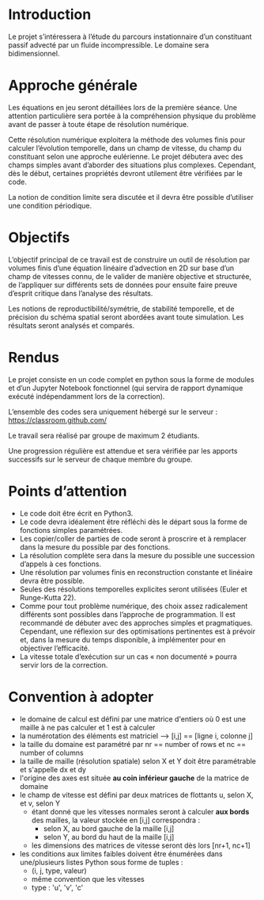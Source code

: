 # Introduction

Le projet s’intéressera à l’étude du parcours instationnaire d’un constituant passif advecté par un fluide incompressible. Le domaine sera bidimensionnel.

# Approche générale

Les équations en jeu seront détaillées lors de la première séance. Une attention particulière sera portée à la compréhension physique du problème avant de passer à toute étape de résolution numérique.

Cette résolution numérique exploitera la méthode des volumes finis pour calculer l’évolution temporelle, dans un champ de vitesse, du champ du constituant selon une approche eulérienne. Le projet débutera avec des champs simples avant d’aborder des situations plus complexes. Cependant, dès le début, certaines propriétés devront utilement être vérifiées par le code.

La notion de condition limite sera discutée et il devra être possible d’utiliser une condition périodique.

# Objectifs

L’objectif principal de ce travail est de construire un outil de résolution par volumes finis d’une équation linéaire d’advection en 2D sur base d’un champ de vitesses connu, de le valider de manière objective et structurée, de l’appliquer sur différents sets de données pour ensuite faire preuve d’esprit critique dans l’analyse des résultats.

Les notions de reproductibilité/symétrie, de stabilité temporelle, et de précision du schéma spatial seront abordées avant toute simulation. Les résultats seront analysés et comparés.

# Rendus

Le projet consiste en un code complet en python sous la forme de modules et d’un Jupyter Notebook fonctionnel (qui servira de rapport dynamique exécuté indépendamment lors de la correction).

L’ensemble des codes sera uniquement hébergé sur le serveur : https://classroom.github.com/

Le travail sera réalisé par groupe de maximum 2 étudiants.

Une progression régulière est attendue et sera vérifiée par les apports successifs sur le serveur de chaque membre du groupe.

# Points d’attention

- Le code doit être écrit en Python3.
- Le code devra idéalement être réfléchi dès le départ sous la forme de fonctions simples paramétrées.
- Les copier/coller de parties de code seront à proscrire et à remplacer dans la mesure du possible par des fonctions.
- La résolution complète sera dans la mesure du possible une succession d’appels à ces fonctions.
- Une résolution par volumes finis en reconstruction constante et linéaire devra être possible.
- Seules des résolutions temporelles explicites seront utilisées (Euler et Runge-Kutta 22).
- Comme pour tout problème numérique, des choix assez radicalement différents sont possibles dans l’approche de programmation. Il est recommandé de débuter avec des approches simples et pragmatiques. Cependant, une réflexion sur des optimisations pertinentes est à prévoir et, dans la mesure du temps disponible, à implémenter pour en objectiver l’efficacité.
- La vitesse totale d’exécution sur un cas « non documenté » pourra servir lors de la correction.

# Convention à adopter

- le domaine de calcul est défini par une matrice d'entiers où 0 est une maille à ne pas calculer et 1 est à calculer
- la numérotation des éléments est matriciel --> [i,j] == [ligne i, colonne j]
- la taille du domaine est paramétré par nr == number of rows et nc == number of columns
- la taille de maille (résolution spatiale) selon X et Y doit être paramétrable et s'appelle dx et dy
- l'origine des axes est située **au coin inférieur gauche** de la matrice de domaine
- le champ de vitesse est défini par deux matrices de flottants u, selon X, et v, selon Y
    - étant donné que les vitesses normales seront à calculer **aux bords** des mailles, la valeur stockée en [i,j] correspondra :
        - selon X, au bord gauche de la maille  [i,j]
        - selon Y, au bord du haut de la maille [i,j]
    - les dimensions des matrices de vitesse seront dès lors [nr+1, nc+1]
- les conditions aux limites faibles doivent être énumérées dans une/plusieurs listes Python sous forme de tuples :
    - (i, j, type, valeur)
    - même convention que les vitesses
    - type : 'u', 'v', 'c'
